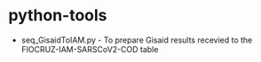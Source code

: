 # python-tools

- seq_GisaidToIAM.py - To prepare Gisaid results recevied to the FIOCRUZ-IAM-SARSCoV2-COD table
